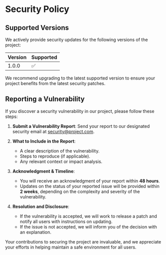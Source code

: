 # Security Policy

## Supported Versions

We actively provide security updates for the following versions of the project:

| Version | Supported          |
| ------- | ------------------ |
| 1.0.0   | :white_check_mark: |


We recommend upgrading to the latest supported version to ensure your project benefits from the latest security patches.

## Reporting a Vulnerability

If you discover a security vulnerability in our project, please follow these steps:

1. **Submit a Vulnerability Report**: Send your report to our designated security email at [security@project.com](mailto:security@project.com).
   
2. **What to Include in the Report**:
   - A clear description of the vulnerability.
   - Steps to reproduce (if applicable).
   - Any relevant context or impact analysis.

3. **Acknowledgment & Timeline**:
   - You will receive an acknowledgment of your report within **48 hours**.
   - Updates on the status of your reported issue will be provided within **2 weeks**, depending on the complexity and severity of the vulnerability.

4. **Resolution and Disclosure**:
   - If the vulnerability is accepted, we will work to release a patch and notify all users with instructions on updating.
   - If the issue is not accepted, we will inform you of the decision with an explanation.

Your contributions to securing the project are invaluable, and we appreciate your efforts in helping maintain a safe environment for all users.
